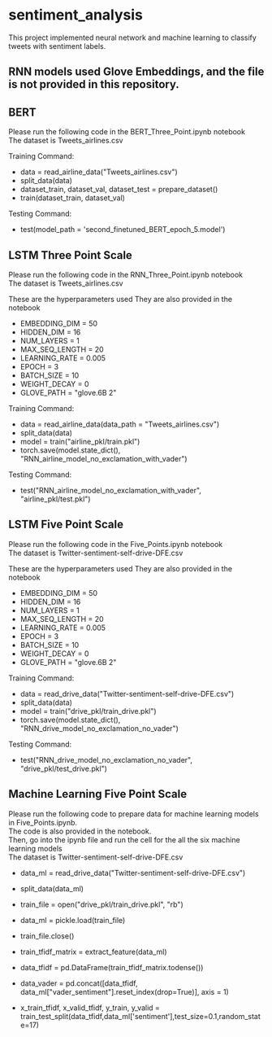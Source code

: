 # sentiment_analysis
This project implemented neural network and machine learning to classify tweets with sentiment labels.

## RNN models used Glove Embeddings, and the file is not provided in this repository. 

## BERT

Please run the following code in the BERT_Three_Point.ipynb notebook <br>
The dataset is Tweets_airlines.csv

Training Command: 
- data = read_airline_data("Tweets_airlines.csv")
- split_data(data)
- dataset_train, dataset_val, dataset_test = prepare_dataset()
- train(dataset_train, dataset_val)

Testing Command:
- test(model_path = 'second_finetuned_BERT_epoch_5.model')

## LSTM Three Point Scale

Please run the following code in the RNN_Three_Point.ipynb notebook <br>
The dataset is Tweets_airlines.csv

These are the hyperparameters used
They are also provided in the notebook
- EMBEDDING_DIM = 50
- HIDDEN_DIM = 16
- NUM_LAYERS = 1
- MAX_SEQ_LENGTH = 20
- LEARNING_RATE = 0.005
- EPOCH = 3
- BATCH_SIZE = 10
- WEIGHT_DECAY = 0
- GLOVE_PATH = "glove.6B 2"

Training Command:
- data = read_airline_data(data_path = "Tweets_airlines.csv")
- split_data(data)
- model = train("airline_pkl/train.pkl")
- torch.save(model.state_dict(), "RNN_airline_model_no_exclamation_with_vader")

Testing Command:
- test("RNN_airline_model_no_exclamation_with_vader", "airline_pkl/test.pkl")

## LSTM Five Point Scale

Please run the following code in the Five_Points.ipynb notebook <br>
The dataset is Twitter-sentiment-self-drive-DFE.csv

These are the hyperparameters used
They are also provided in the notebook
- EMBEDDING_DIM = 50
- HIDDEN_DIM = 16
- NUM_LAYERS = 1
- MAX_SEQ_LENGTH = 20
- LEARNING_RATE = 0.005
- EPOCH = 3
- BATCH_SIZE = 10
- WEIGHT_DECAY = 0
- GLOVE_PATH = "glove.6B 2"

Training Command:

- data = read_drive_data("Twitter-sentiment-self-drive-DFE.csv")
- split_data(data)
- model = train("drive_pkl/train_drive.pkl")
- torch.save(model.state_dict(), "RNN_drive_model_no_exclamation_no_vader")

Testing Command:
- test("RNN_drive_model_no_exclamation_no_vader", "drive_pkl/test_drive.pkl")

## Machine Learning Five Point Scale

Please run the following code to prepare data for machine learning models in Five_Points.ipynb. <br>
The code is also provided in the notebook. <br>
Then, go into the ipynb file and run the cell for the all the six machine learning models <br>
The dataset is Twitter-sentiment-self-drive-DFE.csv

- data_ml = read_drive_data("Twitter-sentiment-self-drive-DFE.csv")
- split_data(data_ml)

- train_file = open("drive_pkl/train_drive.pkl", "rb")
- data_ml = pickle.load(train_file)
- train_file.close()

- train_tfidf_matrix = extract_feature(data_ml)
- data_tfidf = pd.DataFrame(train_tfidf_matrix.todense())
- data_vader = pd.concat([data_tfidf, data_ml["vader_sentiment"].reset_index(drop=True)], axis = 1)
- x_train_tfidf, x_valid_tfidf, y_train, y_valid = train_test_split(data_tfidf,data_ml['sentiment'],test_size=0.1,random_state=17)
